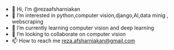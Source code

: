 - 👋 Hi, I’m @rezaafsharniakan
- 👀 I’m interested in python,computer vision,django,AI,data minig , webscraping
- 🌱 I’m currently learning  computer vision and deep learning 
- 💞️ I’m looking to collaborate on  computer vision
- 📫 How to reach me reza.afsharniakan@gmail.com

<!---
rezaafsharniakan/rezaafsharniakan is a ✨ special ✨ repository because its `README.md` (this file) appears on your GitHub profile.
You can click the Preview link to take a look at your changes.
--->
